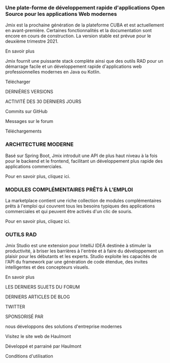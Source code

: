 ### Une plate-forme de développement rapide d'applications Open Source pour les applications Web modernes

Jmix est la prochaine génération de la plateforme CUBA et est actuellement en avant-première. Certaines fonctionnalités et la documentation sont encore en cours de construction. La version stable est prévue pour le deuxième trimestre 2021.

En savoir plus

Jmix fournit une puissante stack complète ainsi que des outils RAD pour un démarrage facile et un développement rapide d'applications web professionnelles modernes en Java ou Kotlin.

Télécharger

DERNIÈRES VERSIONS

ACTIVITÉ DES 30 DERNIERS JOURS

Commits sur GitHub

Messages sur le forum

Téléchargements

### ARCHITECTURE MODERNE
Basé sur Spring Boot, Jmix introduit une API de plus haut niveau à la fois pour le backend et le frontend, facilitant un développement plus rapide des applications commerciales. 

Pour en savoir plus, cliquez ici.

### MODULES COMPLÉMENTAIRES PRÊTS À L'EMPLOI
La marketplace contient une riche collection de modules complémentaires prêts à l'emploi qui couvrent tous les besoins typiques des applications commerciales et qui peuvent être activés d'un clic de souris.

Pour en savoir plus, cliquez ici.

### OUTILS RAD
Jmix Studio est une extension pour IntelliJ IDEA destinée à stimuler la productivité, à briser les barrières à l'entrée et à faire du développement un plaisir pour les débutants et les experts. Studio exploite les capacités de l'API du framework par une génération de code étendue, des invites intelligentes et des concepteurs visuels. 

En savoir plus

LES DERNIERS SUJETS DU FORUM

DERNIERS ARTICLES DE BLOG

TWITTER

SPONSORISÉ PAR

nous développons des solutions d'entreprise modernes

Visitez le site web de Haulmont

Développé et parrainé par Haulmont 

Conditions d'utilisation
